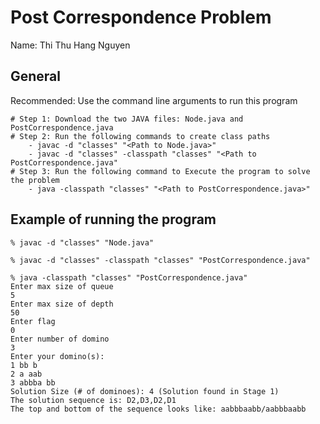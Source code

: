 # Post Correspondence Problem
Name: Thi Thu Hang Nguyen

## General
Recommended: Use the command line arguments to run this program </br>
	
	# Step 1: Download the two JAVA files: Node.java and PostCorrespondence.java
	# Step 2: Run the following commands to create class paths
		- javac -d "classes" "<Path to Node.java>"
		- javac -d "classes" -classpath "classes" "<Path to PostCorrespondence.java"
	# Step 3: Run the following command to Execute the program to solve the problem
		- java -classpath "classes" "<Path to PostCorrespondence.java>"

## Example of running the program
```
% javac -d "classes" "Node.java" 

% javac -d "classes" -classpath "classes" "PostCorrespondence.java" 

% java -classpath "classes" "PostCorrespondence.java" 
Enter max size of queue 
5 
Enter max size of depth 
50
Enter flag
0 
Enter number of domino 
3 
Enter your domino(s): 
1 bb b 
2 a aab
3 abbba bb 
Solution Size (# of dominoes): 4 (Solution found in Stage 1) 
The solution sequence is: D2,D3,D2,D1 
The top and bottom of the sequence looks like: aabbbaabb/aabbbaabb 
```

